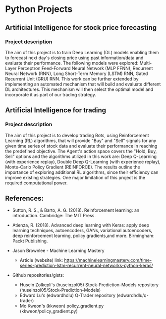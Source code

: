 # Python Projects

## Artificial Intelligence for stock price forecasting

### Project description
The aim of this project is to train Deep Learning (DL) models enabling them to forecast next day's closing price using past information/data and evaluate their performance. The following models were explored: Multi-Layer Perceptron Feed-Forward Neural Network (MLP FFNN), Recurrent Neural Network (RNN), Long Short-Term Memory (LSTM) RNN, Gated Recurrent Unit (GRU) RNN. This work can be further extended by implementing an automated mechanism that will build and evaluate different DL architectures. This mechanism will then select the optimal model and incorporate it as part of our trading strategy. 


## Artificial Intelligence for trading

### Project description
The aim of this project is to develop trading Bots, using Reinforcement Learning (RL) algorithms, that will provide "Buy" and "Sell" signals for any given time series of stock data and evaluate their performance in reaching the predefined objective. The Agent's action space covers the "Hold, Buy, Sell" options and the algorithms utilized in this work are: Deep Q-Learning (with experience replay), Double Deep Q-Learning (with experience replay), Monte-Carlo Policy Gradient (REINFORCE). The results outline the importance of exploring additional RL algorithms, since their efficiency can improve existing strategies. One major limitation of this project is the required computational power. 


## References:

* Sutton, R. S., & Barto, A. G. (2018). Reinforcement learning: an introduction. Cambridge: The MIT Press.
* Atienza, R. (2018). Advanced deep learning with Keras: apply deep learning techniques, autoencoders, GANs, variational autoencoders, deep reinforcement learning, policy gradients,and more. Birmingham: Packt Publishing. 

* Jason Brownlee - Machine Learning Mastery
  * Article (website) link: https://machinelearningmastery.com/time-series-prediction-lstm-recurrent-neural-networks-python-keras/
 
 * Github repositories/gists:
   * Husein Zolkepli's (huseinzol05) Stock-Prediction-Models repository (huseinzol05/Stock-Prediction-Models)
   * Edward Lu's (edwardhdlu) Q-Trader repository (edwardhdlu/q-trader)
   * Mo Kweon's (kkweon) policy_gradient.py (kkweon/policy_gradient.py)

  


  

